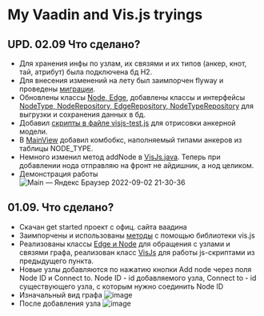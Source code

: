 # My Vaadin and Vis.js tryings 

## UPD. 02.09 Что сделано? 
* Для хранения инфы по узлам, их связями и их типов (анкер, кнот, тай, атрибут) была подключена бд H2. 
* Для внесения изменений на лету был заимпорчен flyway и проведены [миграции](https://github.com/zyaeen/vaadin-visjs-testing-repo/tree/main/src/main/resources/db/migration).
* Обновлены классы [Node, Edge](https://github.com/zyaeen/vaadin-visjs-testing-repo/tree/main/src/main/java/com/example/application/network), добавлены классы и интерфейсы [NodeType, NodeRepository, EdgeRepository, NodeTypeRepository](https://github.com/zyaeen/vaadin-visjs-testing-repo/tree/main/src/main/java/com/example/application/network) для выгрузки и сохранения данных в бд.
* Добавил [скрипты в файле visjs-test.js](https://github.com/zyaeen/vaadin-visjs-testing-repo/blob/main/frontend/visjs-test.js) для отрисовки анкерной модели.
* В [MainView](https://github.com/zyaeen/vaadin-visjs-testing-repo/blob/main/src/main/java/com/example/application/views/main/MainView.java) добавил комбобкс, наполняемый типами анкеров из таблицы NODE_TYPE.
* Немного изменил метод addNode в [VisJs.java](https://github.com/zyaeen/vaadin-visjs-testing-repo/blob/main/src/main/java/com/example/application/views/main/VisJs.java). Теперь при добавлении нода отправляю на фронт не айдишник, а нод целиком.
* Демонстрация работы ![Main — Яндекс Браузер 2022-09-02 21-30-36](https://user-images.githubusercontent.com/65723002/188217072-c2c60062-ef23-4c97-97c5-52d72abaeb50.gif)



## 01.09. Что сделано?
* Скачан get started проект с офиц. сайта ваадина
* Заимпорчены и использованы [методы](https://github.com/zyaeen/vaadin-visjs-testing-repo/blob/main/frontend/visjs-test.js) с помощью библиотеки vis.js 
* Реализованы классы [Edge и Node](https://github.com/zyaeen/vaadin-visjs-testing-repo/tree/main/src/main/java/com/example/application/network) для обращения с узлами и связями графа, реализован класс [VisJs](https://github.com/zyaeen/vaadin-visjs-testing-repo/blob/main/src/main/java/com/example/application/views/main/VisJs.java) для работы js-скриптами из предыдущего пункта.
* Новые узлы добавляются по нажатию кнопки Add node через поля Node ID и Connect to. Node ID - id добавляемого узла, Connect to - id существующего узла, с которым нужно соединить Node ID
* Изначальный вид графа ![image](https://user-images.githubusercontent.com/65723002/187778047-2278539a-46d8-4e8a-9f3c-15147f28d3e3.png)
* После добавления узла ![image](https://user-images.githubusercontent.com/65723002/187778426-2c434351-7093-4798-85f5-7e8d13d54fdc.png)
